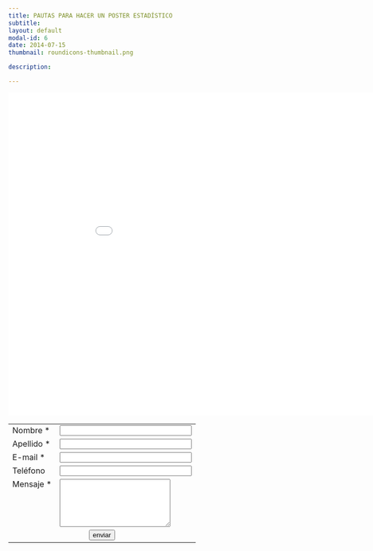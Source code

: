 ```yaml
---
title: PAUTAS PARA HACER UN POSTER ESTADÍSTICO
subtitle: 
layout: default
modal-id: 6
date: 2014-07-15
thumbnail: roundicons-thumbnail.png

description: 

---
```


<html>
<body>
<embed src="img/guia.pdf" width="950" height="650">
</body>
</html>


<html>
<body>
<form name="contactform" method="post" action="send_form_email.php"> 
<table width="450px"><!---Este tamaño en px es personalizable -->
<tr>
 <td valign="top">
  <label for="first_name">Nombre *</label>
 </td>
 <td valign="top">
  <input  type="text" name="first_name" maxlength="50" size="30">
 </td>
</tr>
<tr>
 <td valign="top">
  <label for="last_name">Apellido *</label>
 </td>
 <td valign="top">
  <input  type="text" name="last_name" maxlength="50" size="30">
 </td>
</tr>
<tr>
 <td valign="top">
  <label for="email">E-mail *</label>
 </td>
 <td valign="top">
  <input  type="text" name="email" maxlength="80" size="30">
 </td>
</tr>
<tr>
 <td valign="top">
  <label for="telephone">Teléfono</label>
 </td>
 <td valign="top">
  <input  type="text" name="telephone" maxlength="30" size="30">
 </td>
</tr>
<tr>
 <td valign="top">
  <label for="message">Mensaje *</label>
 </td>
 <td valign="top">
  <textarea  name="message" maxlength="1000" cols="25" rows="6"></textarea>
 </td>
</tr>
<tr>
 <td colspan="2" style="text-align:center">
  <input type="submit" value="enviar">   
 </td>
</tr>
</table>
</form>
</body>
</html>
